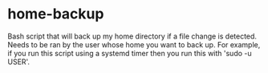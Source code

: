 # home-backup
Bash script that will back up my home directory if a file change is detected.
Needs to be ran by the user whose home you want to back up. For example, if you run this script using a systemd timer then you run this with 'sudo -u USER'. 
